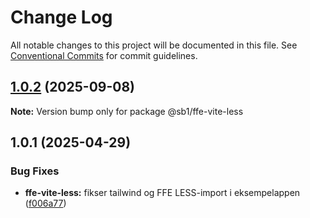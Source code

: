 # Change Log

All notable changes to this project will be documented in this file.
See [Conventional Commits](https://conventionalcommits.org) for commit guidelines.

## [1.0.2](https://github.com/SpareBank1/designsystem/compare/@sb1/ffe-vite-less@1.0.1...@sb1/ffe-vite-less@1.0.2) (2025-09-08)

**Note:** Version bump only for package @sb1/ffe-vite-less





## 1.0.1 (2025-04-29)


### Bug Fixes

* **ffe-vite-less:** fikser tailwind og FFE LESS-import i eksempelappen ([f006a77](https://github.com/SpareBank1/designsystem/commit/f006a77c3642137bda70f96a166b22afb2cc56a7))
